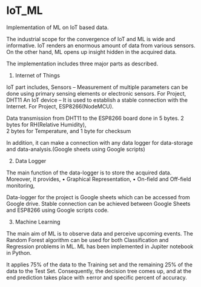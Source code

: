 # IoT_ML
Implementation of ML on IoT based data.

The industrial scope for the convergence of IoT and ML is wide and informative. IoT renders an enormous amount of data from various sensors. 
On the other hand, ML opens up insight hidden in the acquired data.

The implementation includes three major parts as described.

1. Internet of Things

IoT part includes,
Sensors – Measurement of multiple parameters can be done using primary sensing elements or electronic sensors. For Project, DHT11
An IoT device – It is used to establish a stable connection with the Internet. For Project, ESP8266(NodeMCU).

Data transmission from DHT11 to the ESP8266 board done in 5 bytes.
2 bytes for RH(Relative Humidity),                                                                
2 bytes for Temperature, and 
1 byte for checksum 

In addition, it can make a connection with any data logger for data-storage and data-analysis.(Google sheets using Google scripts) 

2. Data Logger

The main function of the data-logger is to store the acquired data. Moreover, it provides,
    • Graphical Representation,
    • On-field and Off-field monitoring,
    
Data-logger for the project is Google sheets which can be accessed from Google drive. Stable connection can be achieved between Google Sheets and 
ESP8266 using Google scripts code.

3. Machine Learning

The main aim of ML is to observe data and perceive upcoming events. The Random Forest algorithm can be used for both Classification and Regression problems 
in ML. ML has been implemented in Jupiter notebook in Python. 

It applies 75% of the data to the Training set and the remaining 25% of the data to the Test Set. Consequently, the decision tree comes up, 
and at the end prediction takes place with ±error and specific percent of accuracy.
